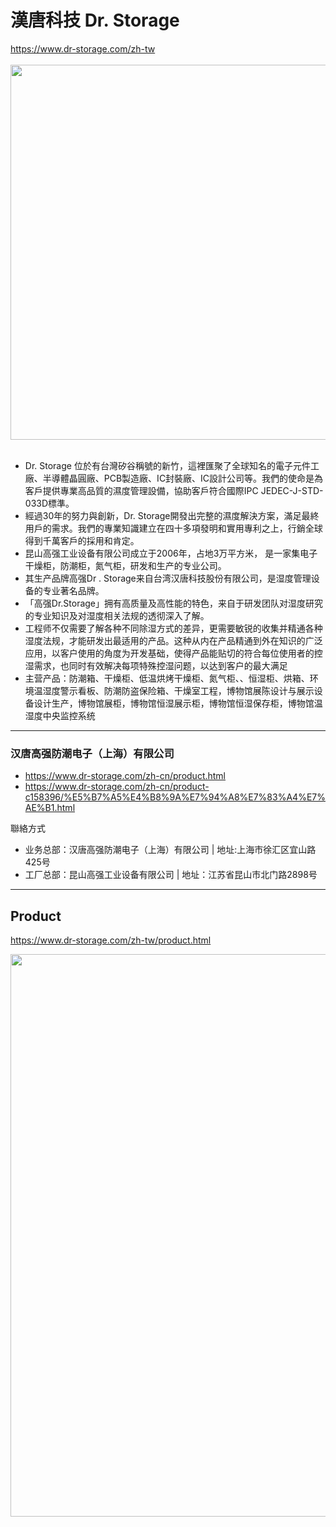 # 漢唐科技 Dr. Storage

https://www.dr-storage.com/zh-tw
<br/><br/>
<img src="https://github.com/user-attachments/assets/b9fcba3a-fe37-46ab-bc93-6e99521feb5a" width=600>
<br/><br/>
* Dr. Storage 位於有台灣矽谷稱號的新竹，這裡匯聚了全球知名的電子元件工廠、半導體晶圓廠、PCB製造廠、IC封裝廠、IC設計公司等。我們的使命是為客戶提供專業高品質的濕度管理設備，協助客戶符合國際IPC JEDEC-J-STD-033D標準。
* 經過30年的努力與創新，Dr. Storage開發出完整的濕度解決方案，滿足最終用戶的需求。我們的專業知識建立在四十多項發明和實用專利之上，行銷全球得到千萬客戶的採用和肯定。
* 昆山高强工业设备有限公司成立于2006年，占地3万平方米， 是一家集电子干燥柜，防潮柜，氮气柜，研发和生产的专业公司。
* 其生产品牌高强Dr . Storage来自台湾汉唐科技股份有限公司，是湿度管理设备的专业著名品牌。
* 「高强Dr.Storage」拥有高质量及高性能的特色，来自于研发团队对湿度研究的专业知识及对湿度相关法规的透彻深入了解。
* 工程师不仅需要了解各种不同除湿方式的差异，更需要敏锐的收集并精通各种湿度法规，才能研发出最适用的产品。这种从内在产品精通到外在知识的广泛应用，以客户使用的角度为开发基础，使得产品能贴切的符合每位使用者的控湿需求，也同时有效解决每项特殊控湿问题，以达到客户的最大满足
* 主营产品：防潮箱、干燥柜、低温烘烤干燥柜、氮气柜、、恒湿柜、烘箱、环境温湿度警示看板、防潮防盗保险箱、干燥室工程，博物馆展陈设计与展示设备设计生产，博物馆展柜，博物馆恒湿展示柜，博物馆恒湿保存柜，博物馆温湿度中央监控系统

---
###  汉唐高强防潮电子（上海）有限公司
* https://www.dr-storage.com/zh-cn/product.html
* https://www.dr-storage.com/zh-cn/product-c158396/%E5%B7%A5%E4%B8%9A%E7%94%A8%E7%83%A4%E7%AE%B1.html

聯絡方式 
* 业务总部：汉唐高强防潮电子（上海）有限公司 | 地址:上海市徐汇区宜山路425号
* 工厂总部：昆山高强工业设备有限公司 | 地址：江苏省昆山市北门路2898号
 
  
---
## Product
https://www.dr-storage.com/zh-tw/product.html

<img src="https://github.com/user-attachments/assets/452a8237-212f-4971-80cc-d40326198569" width=900>
